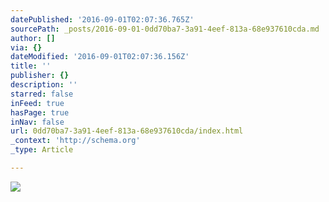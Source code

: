 ```yaml
---
datePublished: '2016-09-01T02:07:36.765Z'
sourcePath: _posts/2016-09-01-0dd70ba7-3a91-4eef-813a-68e937610cda.md
author: []
via: {}
dateModified: '2016-09-01T02:07:36.156Z'
title: ''
publisher: {}
description: ''
starred: false
inFeed: true
hasPage: true
inNav: false
url: 0dd70ba7-3a91-4eef-813a-68e937610cda/index.html
_context: 'http://schema.org'
_type: Article

---
```

![](https://the-grid-user-content.s3-us-west-2.amazonaws.com/97aee633-3fe8-419c-8a09-e33a08882e3a.gif)
